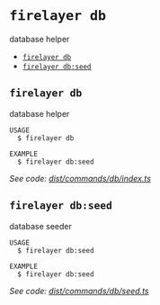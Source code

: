 `firelayer db`
==============

database helper

* [`firelayer db`](#firelayer-db)
* [`firelayer db:seed`](#firelayer-dbseed)

## `firelayer db`

database helper

```
USAGE
  $ firelayer db

EXAMPLE
  $ firelayer db:seed
```

_See code: [dist/commands/db/index.ts](https://github.com/firelayer/firelayer/blob/v1.0.0-alpha.12/dist/commands/db/index.ts)_

## `firelayer db:seed`

database seeder

```
USAGE
  $ firelayer db:seed

EXAMPLE
  $ firelayer db:seed
```

_See code: [dist/commands/db/seed.ts](https://github.com/firelayer/firelayer/blob/v1.0.0-alpha.12/dist/commands/db/seed.ts)_
